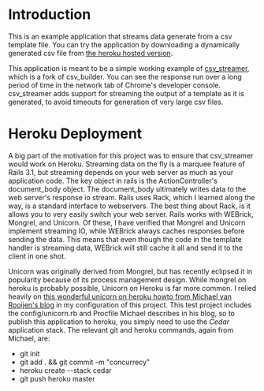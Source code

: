# Introduction
This is an example application that streams data generate from a csv template file. You can try the application by downloading a dynamically generated csv file from [the heroku hosted version](http://testcsvstreamer.herokuapp.com/tests/massive/example.csv). 

This application is meant to be a simple working example of [csv_streamer](http://www.github/fawce/csv_builder), which is a fork of csv_builder. You can see the response run over a long period of time in the network tab of Chrome's developer console. csv_streamer adds support for streaming the output of a template as it is generated, to avoid timeouts for generation of very large csv files.


# Heroku Deployment
A big part of the motivation for this project was to ensure that csv_streamer would work on Heroku. Streaming data on the fly is a marquee feature of Rails 3.1, but streaming depends on your web server as much as your application code. The key object in rails is the ActionController's document_body object. The document_body ultimately writes data to the web server's response io stream. Rails uses Rack, which I learned along the way, is a standard interface to webservers. The best thing about Rack, is it allows you to very easily switch your web server. Rails works with WEBrick, Mongrel, and Unicorn. Of these, I have verified that Mongrel and Unicorn implement streaming IO, while WEBrick always caches responses before sending the data. This means that even though the code in the template handler is streaming data, WEBrick will still cache it all and send it to the client in one shot.

Unicorn was originally derived from Mongrel, but has recently eclipsed it in popularity because of its process management design. While mongrel on heroku is probably possible, Unicorn on Heroku is far more common. I relied heavily on [this wonderful unicorn on heroku howto from Michael van Rooijen's blog](http://michaelvanrooijen.com/articles/2011/06/01-more-concurrency-on-a-single-heroku-dyno-with-the-new-celadon-cedar-stack/) in my configuration of this project. This test project includes the config/unicorn.rb and Procfile Michael describes in his blog, so to publish this application to heroku, you simply need to use the _Cedar_ application stack. The relevant git and heroku commands, again from Michael, are:
-    git init
-    git add . && git commit -m "concurrecy"
-    heroku create --stack cedar
-    git push heroku master

